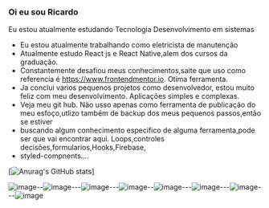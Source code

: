 ### Oi eu sou Ricardo
Eu estou atualmente estudando Tecnologia Desenvolvimento em sistemas 
-  Eu estou atualmente trabalhando como eletricista de manutenção
-  Atualmente estudo React js e React Native,alem dos cursos da graduação.
-  Constantemente desafiou meus conhecimentos,saite que uso como referencia é https://www.frontendmentor.io. Otima ferramenta.
-  Ja conclui varios pequenos projetos como desenvolvedor, estou muito feliz com meu desenvolvimento. Aplicações simples e complexas.
-  Veja   meu git hub. Não  usso apenas como ferramenta de publicação do meu esfoço,utlizo também de backup dos meus pequenos passos,então se estiver
-  buscando algum conhecimento especifico de alguma ferramenta,pode ser que vai encontrar aqui. Loops,controles decisões,formularios,Hooks,Firebase,
-  styled-compnents....

[![Anurag's GitHub stats](https://github-readme-stats.vercel.app/api?username=Kenjimaeda54)]  

![image](https://img.shields.io/badge/JavaScript-F7DF1E?style=for-the-badge&logo=javascript&logoColor=black)--![image](https://img.shields.io/badge/React-20232A?style=for-the-badge&logo=react&logoColor=61DAFB)---![image](https://img.shields.io/badge/React_Native-20232A?style=for-the-badge&logo=react&logoColor=61DAFB)---![image](https://img.shields.io/badge/Redux-593D88?style=for-the-badge&logo=redux&logoColor=white)--![image](https://img.shields.io/badge/React_Router-CA4245?style=for-the-badge&logo=react-router&logoColor=white)---![image](https://img.shields.io/badge/firebase-ffca28?style=for-the-badge&logo=firebase&logoColor=white)---![image](https://img.shields.io/badge/CSS3-1572B6?style=for-the-badge&logo=css3&logoColor=white)---![image](https://img.shields.io/badge/HTML5-E34F26?style=for-the-badge&logo=html5&logoColor=white)
 
